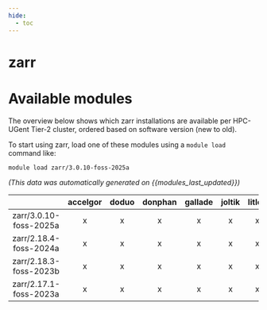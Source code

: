 ```yaml
---
hide:
  - toc
---
```


zarr
====

# Available modules


The overview below shows which zarr installations are available per HPC-UGent Tier-2 cluster, ordered based on software version (new to old).

To start using zarr, load one of these modules using a `module load` command like:

```shell
module load zarr/3.0.10-foss-2025a
```

*(This data was automatically generated on {{modules_last_updated}})*

| |accelgor|doduo|donphan|gallade|joltik|litleo|shinx|
| :---: | :---: | :---: | :---: | :---: | :---: | :---: | :---: |
|zarr/3.0.10-foss-2025a|x|x|x|x|x|x|x|
|zarr/2.18.4-foss-2024a|x|x|x|x|x|x|x|
|zarr/2.18.3-foss-2023b|x|x|x|x|x|x|x|
|zarr/2.17.1-foss-2023a|x|x|x|x|x|x|x|
